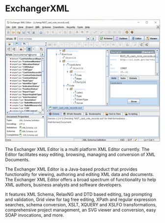 # ExchangerXML

![Screenshot of ExchangerXML](./doc/screenshot_1.png)

The Exchanger XML Editor is a multi platform XML Editor currently. The Editor facilitates easy editing, browsing, managing and conversion of XML Documents.

The Exchanger XML Editor is a Java-based product that provides functionality for viewing, authoring and editing XML data and documents. The Exchanger XML Editor offers a broad spectrum of functionality to help XML authors, business analysts and software developers.

It features XML Schema, RelaxNG and DTD based editing, tag prompting and validation, Grid view for tag free editing, XPath and regular expression searches, schema conversion, XSLT, XQUERY and XSLFO transformations, comprehensive project management, an SVG viewer and conversion, easy SOAP invocations, and more.